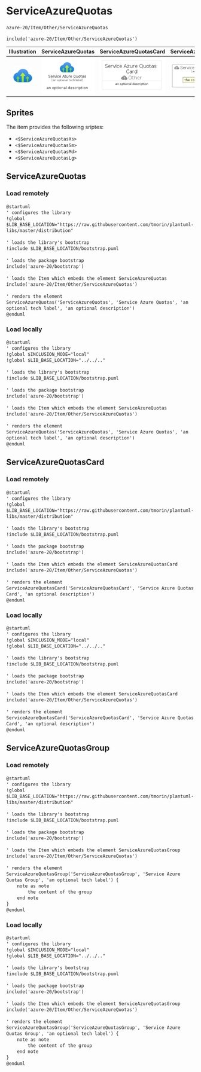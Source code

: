 # ServiceAzureQuotas


```text
azure-20/Item/Other/ServiceAzureQuotas
```

```text
include('azure-20/Item/Other/ServiceAzureQuotas')
```



| Illustration | ServiceAzureQuotas | ServiceAzureQuotasCard | ServiceAzureQuotasGroup |
| :---: | :---: | :---: | :---: |
| ![illustration for Illustration](../../../azure-20/Item/Other/ServiceAzureQuotas.png) | ![illustration for ServiceAzureQuotas](../../../azure-20/Item/Other/ServiceAzureQuotas.Local.png) | ![illustration for ServiceAzureQuotasCard](../../../azure-20/Item/Other/ServiceAzureQuotasCard.Local.png) | ![illustration for ServiceAzureQuotasGroup](../../../azure-20/Item/Other/ServiceAzureQuotasGroup.Local.png) |



## Sprites
The item provides the following sriptes:

- `<$ServiceAzureQuotasXs>`
- `<$ServiceAzureQuotasSm>`
- `<$ServiceAzureQuotasMd>`
- `<$ServiceAzureQuotasLg>`





## ServiceAzureQuotas

### Load remotely
```plantuml
@startuml
' configures the library
!global $LIB_BASE_LOCATION="https://raw.githubusercontent.com/tmorin/plantuml-libs/master/distribution"

' loads the library's bootstrap
!include $LIB_BASE_LOCATION/bootstrap.puml

' loads the package bootstrap
include('azure-20/bootstrap')

' loads the Item which embeds the element ServiceAzureQuotas
include('azure-20/Item/Other/ServiceAzureQuotas')

' renders the element
ServiceAzureQuotas('ServiceAzureQuotas', 'Service Azure Quotas', 'an optional tech label', 'an optional description')
@enduml
```

### Load locally
```plantuml
@startuml
' configures the library
!global $INCLUSION_MODE="local"
!global $LIB_BASE_LOCATION="../../.."

' loads the library's bootstrap
!include $LIB_BASE_LOCATION/bootstrap.puml

' loads the package bootstrap
include('azure-20/bootstrap')

' loads the Item which embeds the element ServiceAzureQuotas
include('azure-20/Item/Other/ServiceAzureQuotas')

' renders the element
ServiceAzureQuotas('ServiceAzureQuotas', 'Service Azure Quotas', 'an optional tech label', 'an optional description')
@enduml
```

## ServiceAzureQuotasCard

### Load remotely
```plantuml
@startuml
' configures the library
!global $LIB_BASE_LOCATION="https://raw.githubusercontent.com/tmorin/plantuml-libs/master/distribution"

' loads the library's bootstrap
!include $LIB_BASE_LOCATION/bootstrap.puml

' loads the package bootstrap
include('azure-20/bootstrap')

' loads the Item which embeds the element ServiceAzureQuotasCard
include('azure-20/Item/Other/ServiceAzureQuotas')

' renders the element
ServiceAzureQuotasCard('ServiceAzureQuotasCard', 'Service Azure Quotas Card', 'an optional description')
@enduml
```

### Load locally
```plantuml
@startuml
' configures the library
!global $INCLUSION_MODE="local"
!global $LIB_BASE_LOCATION="../../.."

' loads the library's bootstrap
!include $LIB_BASE_LOCATION/bootstrap.puml

' loads the package bootstrap
include('azure-20/bootstrap')

' loads the Item which embeds the element ServiceAzureQuotasCard
include('azure-20/Item/Other/ServiceAzureQuotas')

' renders the element
ServiceAzureQuotasCard('ServiceAzureQuotasCard', 'Service Azure Quotas Card', 'an optional description')
@enduml
```

## ServiceAzureQuotasGroup

### Load remotely
```plantuml
@startuml
' configures the library
!global $LIB_BASE_LOCATION="https://raw.githubusercontent.com/tmorin/plantuml-libs/master/distribution"

' loads the library's bootstrap
!include $LIB_BASE_LOCATION/bootstrap.puml

' loads the package bootstrap
include('azure-20/bootstrap')

' loads the Item which embeds the element ServiceAzureQuotasGroup
include('azure-20/Item/Other/ServiceAzureQuotas')

' renders the element
ServiceAzureQuotasGroup('ServiceAzureQuotasGroup', 'Service Azure Quotas Group', 'an optional tech label') {
    note as note
        the content of the group
    end note
}
@enduml
```

### Load locally
```plantuml
@startuml
' configures the library
!global $INCLUSION_MODE="local"
!global $LIB_BASE_LOCATION="../../.."

' loads the library's bootstrap
!include $LIB_BASE_LOCATION/bootstrap.puml

' loads the package bootstrap
include('azure-20/bootstrap')

' loads the Item which embeds the element ServiceAzureQuotasGroup
include('azure-20/Item/Other/ServiceAzureQuotas')

' renders the element
ServiceAzureQuotasGroup('ServiceAzureQuotasGroup', 'Service Azure Quotas Group', 'an optional tech label') {
    note as note
        the content of the group
    end note
}
@enduml
```

